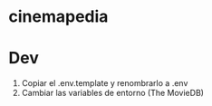 # cinemapedia

# Dev

1. Copiar el .env.template y renombrarlo a .env
2. Cambiar las variables de entorno (The MovieDB)

